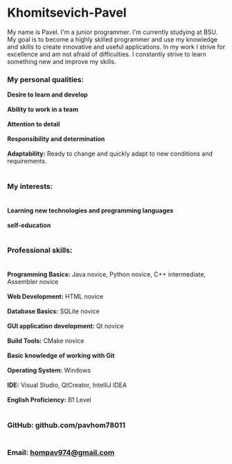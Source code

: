 # Khomitsevich-Pavel
My name is Pavel. I'm a junior programmer. I'm currently studying at BSU. My goal is to become a highly skilled programmer and use my knowledge and skills to create innovative and useful applications. In my work I strive for excellence and am not afraid of difficulties. I constantly strive to learn something new and improve my skills.<br>
### My personal qualities:<br>
**Desire to learn and develop**<br><br>
**Ability to work in a team**<br><br>
**Attention to detail**<br><br>
**Responsibility and determination**<br><br>
**Adaptability:** Ready to change and quickly adapt to new conditions and requirements.<br><br>
### My interests:<br><br>
**Learning new technologies and programming languages**<br><br>
**self-education**<br><br>
### Professional skills:<br><br>
**Programming Basics:** Java novice, Python novice, C++ intermediate, Assembler novice<br><br>
**Web Development:** HTML novice<br><br>
**Database Basics:** SQLite novice<br><br>
**GUI application development:** Qt novice<br><br>
**Build Tools:** CMake novice<br><br>
**Basic knowledge of working with Git**<br><br>
**Operating System:** Windows<br><br>
**IDE:** Visual Studio, QtCreator, IntelliJ IDEA<br><br>
**English Proficiency:** B1 Level<br><br>
### GitHub: github.com/pavhom78011<br><br>
### Email: hompav974@gmail.com
